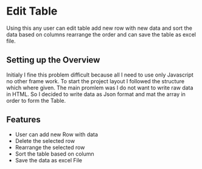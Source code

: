 
# Edit Table

Using this any user can edit table add new row with new data and sort the data based on columns rearrange the order and can save the table as excel file.


## Setting up the Overview
Initialy I fine this problem difficult because all I need to use only Javascript no other frame work.
To start the project layout I followed the structure which where given.
The main promlem was I do not want to write raw data in HTML. So I decided to write data as Json format and mat the array in order to form the Table.
## Features

- User can add new Row with data
- Delete the selected row 
- Rearrange the selected row
- Sort the table based on column
- Save the data as excel File

